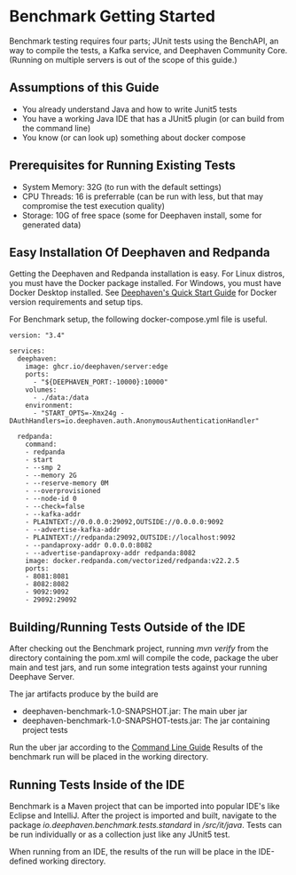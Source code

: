 # Benchmark Getting Started

Benchmark testing requires four parts; JUnit tests using the BenchAPI, an way to compile the tests, a Kafka service, 
and Deephaven Community Core.  (Running on multiple servers is out of the scope of this guide.)

## Assumptions of this Guide

- You already understand Java and how to write Junit5 tests
- You have a working Java IDE that has a JUnit5 plugin (or can build from the command line)
- You know (or can look up) something about docker compose

## Prerequisites for Running Existing Tests

- System Memory: 32G (to run with the default settings)
- CPU Threads: 16 is preferrable (can be run with less, but that may compromise the test execution quality)
- Storage: 10G of free space (some for Deephaven install, some for generated data)

## Easy Installation Of Deephaven and Redpanda

Getting the Deephaven and Redpanda installation is easy.  For Linux distros, you must have the Docker package
installed.  For Windows, you must have Docker Desktop installed. See 
[Deephaven's Quick Start Guide](https://deephaven.io/core/docs/tutorials/quickstart/) for Docker version requirements
and setup tips.  

For Benchmark setup, the following docker-compose.yml file is useful.
````
version: "3.4"

services:
  deephaven:
    image: ghcr.io/deephaven/server:edge
    ports:
      - "${DEEPHAVEN_PORT:-10000}:10000"
    volumes:
      - ./data:/data
    environment:
      - "START_OPTS=-Xmx24g -DAuthHandlers=io.deephaven.auth.AnonymousAuthenticationHandler"

  redpanda:
    command:
    - redpanda
    - start
    - --smp 2
    - --memory 2G
    - --reserve-memory 0M
    - --overprovisioned
    - --node-id 0
    - --check=false
    - --kafka-addr
    - PLAINTEXT://0.0.0.0:29092,OUTSIDE://0.0.0.0:9092
    - --advertise-kafka-addr
    - PLAINTEXT://redpanda:29092,OUTSIDE://localhost:9092
    - --pandaproxy-addr 0.0.0.0:8082
    - --advertise-pandaproxy-addr redpanda:8082
    image: docker.redpanda.com/vectorized/redpanda:v22.2.5
    ports:
    - 8081:8081
    - 8082:8082
    - 9092:9092
    - 29092:29092
````

## Building/Running Tests Outside of the IDE

After checking out the Benchmark project, running *mvn verify* from the directory containing the pom.xml will compile
the code, package the uber main and test jars, and run some integration tests against your running Deephave Server.

The jar artifacts produce by the build are
- deephaven-benchmark-1.0-SNAPSHOT.jar: The main uber jar
- deephaven-benchmark-1.0-SNAPSHOT-tests.jar: The jar containing project tests

Run the uber jar according to the [Command Line Guide](CommandLine.md)
Results of the benchmark run will be placed in the working directory.

## Running Tests Inside of the IDE

Benchmark is a Maven project that can be imported into popular IDE's like Eclipse and IntelliJ. After the project
is imported and built, navigate to the package *io.deephaven.benchmark.tests.standard* in */src/it/java*. Tests can 
be run individually or as a collection just like any JUnit5 test.

When running from an IDE, the results of the run will be place in the IDE-defined working directory.
